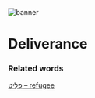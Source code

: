 <html><body><img id="banner" src="/sahd/images/banner.png" alt="banner" /></body></html>

# **Deliverance**


### Related words
[פָּלִיט – refugee](../words/refugee.md)<br>